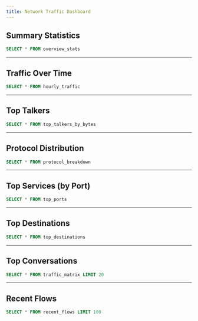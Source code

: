 ```yaml
---
title: Network Traffic Dashboard
---
```

<!-- pages/dashboard.md -->

## Summary Statistics
```sql stats
SELECT * FROM overview_stats
```

<BigValue 
  data={stats} 
  value=total_flows 
  title="Total Flows"
  fmt='#,##0'
/>

<BigValue 
  data={stats} 
  value=total_gb 
  title="Total Traffic (GB)"
  fmt='#,##0.00'
/>

<BigValue 
  data={stats} 
  value=unique_sources 
  title="Unique Sources"
  fmt='#,##0'
/>

<BigValue 
  data={stats} 
  value=unique_destinations 
  title="Unique Destinations"
  fmt='#,##0'
/>

---

## Traffic Over Time
```sql traffic_chart
SELECT * FROM hourly_traffic
```

<LineChart
  data={traffic_chart}
  x=hour
  y=total_gb
  xFmt="UTC"
  yAxisTitle="Gigabytes"
  title="Hourly Traffic Volume"
/>

---

## Top Talkers

```sql top_talkers_by_bytes
SELECT * FROM top_talkers_by_bytes
```

<DataTable data={top_talkers_by_bytes} rows=20>
  <Column id=src_addr/>
  <Column id=mb fmt='#,##0.00'/>
  <Column id=packets fmt='#,##0'/>
  <Column id=flows fmt='#,##0'/>
  <Column id=unique_dsts fmt='#,##0'/>
</DataTable>

<BarChart 
  data={top_talkers_by_bytes}
  x=src_addr
  y=mb
  swapXY=true
  title="Top 20 Sources by Traffic"
  limit=20
/>

---

## Protocol Distribution

```sql protocol_breakdown
SELECT * FROM protocol_breakdown
```

<BarChart 
  data={protocol_breakdown}
  x=protocol_name
  y=gb
  title="Traffic by Protocol"
/>

<DataTable data={protocol_breakdown}/>

---

## Top Services (by Port)

```sql top_ports
SELECT * FROM top_ports
```

<BarChart 
  data={top_ports}
  x=service
  y=mb
  title="Top Services by Traffic"
  limit=20
  swapXY=true
/>

---

## Top Destinations

```sql top_destinations
SELECT * FROM top_destinations
```

<DataTable data={top_destinations} rows=20>
  <Column id=dst_addr/>
  <Column id=mb fmt='#,##0.00'/>
  <Column id=flows fmt='#,##0'/>
  <Column id=unique_sources fmt='#,##0'/>
</DataTable>

<BarChart
  data={top_destinations}
  x=dst_addr
  y=mb
  swapXY=true
  title="Top 20 Destinations by Traffic"
  limit=20
/>

---

## Top Conversations
```sql top_convos
SELECT * FROM traffic_matrix LIMIT 20
```

<DataTable data={top_convos}>
  <Column id=src_addr/>
  <Column id=dst_addr/>
  <Column id=mb fmt='#,##0.00'/>
  <Column id=flows fmt='#,##0'/>
</DataTable>

---

## Recent Flows

```sql recent_flows
SELECT * FROM recent_flows LIMIT 100
```

<DataTable data={recent_flows}>
  <Column id=received_at/>
  <Column id=src_addr/>
  <Column id=dst_addr/>
  <Column id=src_port fmt='###0'/>
  <Column id=dst_port fmt='###0'/>
  <Column id=proto/>
  <Column id=bytes fmt='#,##0'/>
  <Column id=packets fmt='#,##0'/>
</DataTable>